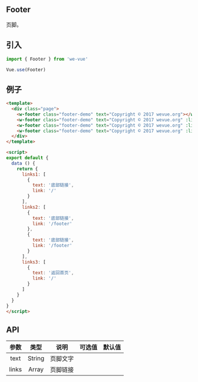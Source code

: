 Footer
---
页脚。

## 引入

```js
import { Footer } from 'we-vue'

Vue.use(Footer)
```

## 例子

```html
<template>
  <div class="page">
    <w-footer class="footer-demo" text="Copyright © 2017 wevue.org"></w-footer>
    <w-footer class="footer-demo" text="Copyright © 2017 wevue.org" :links="links1"></w-footer>
    <w-footer class="footer-demo" text="Copyright © 2017 wevue.org" :links="links2"></w-footer>
    <w-footer class="footer-demo" text="Copyright © 2017 wevue.org" :links="links3"></w-footer>
  </div>
</template>

<script>
export default {
  data () {
    return {
      links1: [
        {
          text: '底部链接',
          link: '/'
        }
      ],
      links2: [
        {
          text: '底部链接',
          link: '/footer'
        },
        {
          text: '底部链接',
          link: '/footer'
        }
      ],
      links3: [
        {
          text: '返回首页',
          link: '/'
        }
      ]
    }
  }
}
</script>
```

## API

|     参数     |   类型    |   说明    |         可选值          |   默认值   |
| :--------: | :-----: | :-----: | :------------------: | :-----: |
|    text    | String  |   页脚文字    |                      |  |
|    links   | Array | 页脚链接 |                    |    |
